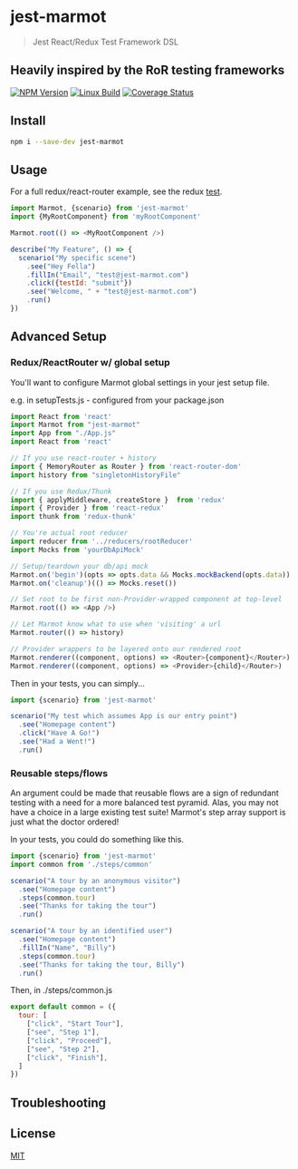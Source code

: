 # jest-marmot
> Jest React/Redux Test Framework DSL
## Heavily inspired by the RoR testing frameworks

[![NPM Version][npm-image]][npm-url]
[![Linux Build][travis-image]][travis-url]
[![Coverage Status](https://coveralls.io/repos/github/axehomeyg/jest-marmot/badge.svg?branch=master)](https://coveralls.io/github/axehomeyg/jest-marmot?branch=master)

## Install 
```bash
npm i --save-dev jest-marmot
```

## Usage
For a full redux/react-router example, see the redux [test](https://github.com/axehomeyg/jest-marmot/blob/master/__test__/session.test.js).

```javascript
import Marmot, {scenario} from 'jest-marmot'
import {MyRootComponent} from 'myRootComponent'

Marmot.root(() => <MyRootComponent />)

describe("My Feature", () => {
  scenario("My specific scene")
    .see("Hey Fella")
    .fillIn("Email", "test@jest-marmot.com")
    .click({testId: "submit"})
    .see("Welcome, " + "test@jest-marmot.com")
    .run()
})
```
## Advanced Setup

### Redux/ReactRouter w/ global setup

You'll want to configure Marmot global settings in your jest setup file.

e.g. in setupTests.js - configured from your package.json

```javascript
import React from 'react'
import Marmot from "jest-marmot"
import App from "./App.js"
import React from 'react'

// If you use react-router + history
import { MemoryRouter as Router } from 'react-router-dom'
import history from "singletonHistoryFile"

// If you use Redux/Thunk
import { applyMiddleware, createStore }  from 'redux'
import { Provider } from 'react-redux'
import thunk from 'redux-thunk'

// You're actual root reducer
import reducer from '../reducers/rootReducer'
import Mocks from 'yourDbApiMock'

// Setup/teardown your db/api mock
Marmot.on('begin')(opts => opts.data && Mocks.mockBackend(opts.data))
Marmot.on('cleanup')(() => Mocks.reset())

// Set root to be first non-Provider-wrapped component at top-level
Marmot.root(() => <App />) 

// Let Marmot know what to use when 'visiting' a url
Marmot.router(() => history)

// Provider wrappers to be layered onto our rendered root
Marmot.renderer((component, options) => <Router>{component}</Router>)
Marmot.renderer((component, options) => <Provider>{child}</Router>)
```

Then in your tests, you can simply...
```javascript
import {scenario} from 'jest-marmot'

scenario("My test which assumes App is our entry point")
  .see("Homepage content")
  .click("Have A Go!")
  .see("Had a Went!")
  .run()
```

### Reusable steps/flows
An argument could be made that reusable flows are a sign of redundant testing with a need for a more balanced test pyramid. Alas, you may not have a choice in a large existing test suite! Marmot's step array support is just what the doctor ordered!

In your tests, you could do something like this.
```javascript
import {scenario} from 'jest-marmot'
import common from './steps/common'

scenario("A tour by an anonymous visitor")
  .see("Homepage content")
  .steps(common.tour)
  .see("Thanks for taking the tour")
  .run()

scenario("A tour by an identified user")
  .see("Homepage content")
  .fillIn("Name", "Billy")
  .steps(common.tour)
  .see("Thanks for taking the tour, Billy")
  .run()
```
Then, in ./steps/common.js
```javascript
export default common = ({
  tour: [
    ["click", "Start Tour"],
    ["see", "Step 1"],
    ["click", "Proceed"],
    ["see", "Step 2"],
    ["click", "Finish"],
  ]
})
```

## Troubleshooting

## License

[MIT](http://vjpr.mit-license.org)

[npm-image]: https://img.shields.io/npm/v/jest-marmot.svg
[npm-url]: https://npmjs.org/package/jest-marmot
[travis-image]: https://img.shields.io/travis/axehomeyg/jest-marmot/master.svg
[travis-url]: https://travis-ci.org/axehomeyg/jest-marmot

